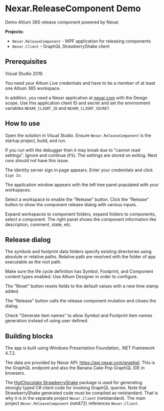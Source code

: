 # Nexar.ReleaseComponent Demo

[nexar.com]: https://nexar.com/

Demo Altium 365 release component powered by Nexar.

**Projects:**

- `Nexar.ReleaseComponent` - WPF application for releasing components
- `Nexar.Client` - GraphQL StrawberryShake client

## Prerequisites

Visual Studio 2019.

You need your Altium Live credentials and have to be a member of at least one Altium 365 workspace.

In addition, you need a Nexar application at [nexar.com] with the Design scope.
Use this application client ID and secret and set the environment variables `NEXAR_CLIENT_ID` and `NEXAR_CLIENT_SECRET`.

## How to use

Open the solution in Visual Studio.
Ensure `Nexar.ReleaseComponent` is the startup project, build, and run.

If you run with the debugger then it may break due to "cannot read settings".
Ignore and continue (<kbd>F5</kbd>). The settings are stored on exiting.
Next runs should not have this issue.

The identity server sign in page appears. Enter your credentials and click `Sign In`.

The application window appears with the left tree panel populated with your workspaces.

Select a workspace to enable the "Release" button.
Click the "Release" button to show the component release dialog with various inputs.

Expand workspaces to component folders, expand folders to components, select a component.
The right panel shows the component information like description, comment, state, etc.

## Release dialog

The symbols and footprint data folders specify existing directories using absolute or relative paths.
Relative path are resolved with the folder of app executable as the root path.

Make sure the life cycle definition has Symbol, Footprint, and Component content types enabled.
Use Altium Designer in order to configure.

The "Reset" button resets fields to the default values with a new time stamp added.

The "Release" button calls the release component mutation and closes the dialog.

Check "Generate item names" to allow Symbol and Footprint item names generation instead of using user defined.

## Building blocks

The app is built using Windows Presentation Foundation, .NET Framework 4.7.2.

The data are provided by Nexar API: <https://api.nexar.com/graphql>.
This is the GraphQL endpoint and also the Banana Cake Pop GraphQL IDE in browsers.

The [HotChocolate StrawberryShake](https://github.com/ChilliCream/hotchocolate) package
is used for generating strongly typed C# client code for invoking GraphQL queries.
Note that StrawberryShake generated code must be compiled as netstandard.
That is why it is in the separate project `Nexar.Client` (netstandard).
The main project `Nexar.ReleaseComponent` (net472) references `Nexar.Client`.
